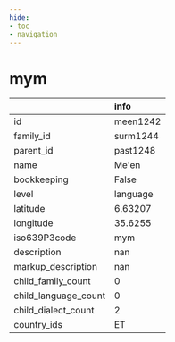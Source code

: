 ```yaml
---
hide:
- toc
- navigation
---
```

# mym
|                      | info     |
|:---------------------|:---------|
| id                   | meen1242 |
| family_id            | surm1244 |
| parent_id            | past1248 |
| name                 | Me'en    |
| bookkeeping          | False    |
| level                | language |
| latitude             | 6.63207  |
| longitude            | 35.6255  |
| iso639P3code         | mym      |
| description          | nan      |
| markup_description   | nan      |
| child_family_count   | 0        |
| child_language_count | 0        |
| child_dialect_count  | 2        |
| country_ids          | ET       |